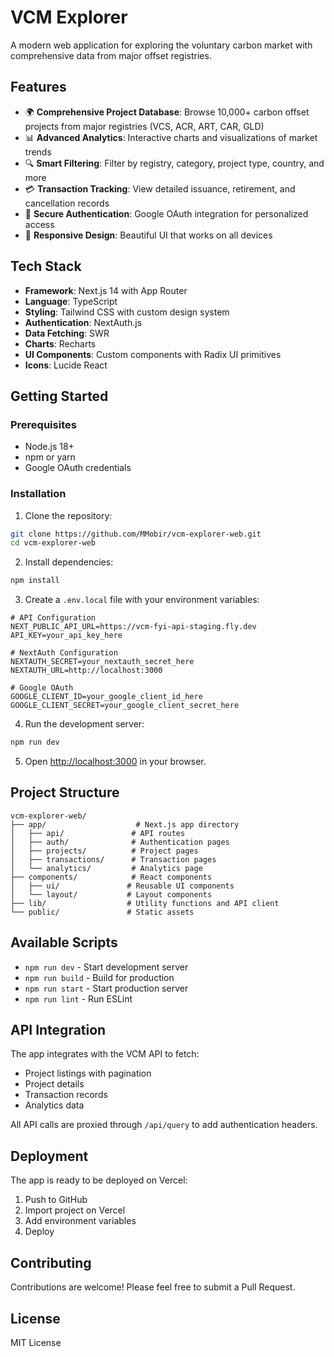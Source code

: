 # VCM Explorer

A modern web application for exploring the voluntary carbon market with comprehensive data from major offset registries.

## Features

- 🌍 **Comprehensive Project Database**: Browse 10,000+ carbon offset projects from major registries (VCS, ACR, ART, CAR, GLD)
- 📊 **Advanced Analytics**: Interactive charts and visualizations of market trends
- 🔍 **Smart Filtering**: Filter by registry, category, project type, country, and more
- 💳 **Transaction Tracking**: View detailed issuance, retirement, and cancellation records
- 🔐 **Secure Authentication**: Google OAuth integration for personalized access
- 📱 **Responsive Design**: Beautiful UI that works on all devices

## Tech Stack

- **Framework**: Next.js 14 with App Router
- **Language**: TypeScript
- **Styling**: Tailwind CSS with custom design system
- **Authentication**: NextAuth.js
- **Data Fetching**: SWR
- **Charts**: Recharts
- **UI Components**: Custom components with Radix UI primitives
- **Icons**: Lucide React

## Getting Started

### Prerequisites

- Node.js 18+ 
- npm or yarn
- Google OAuth credentials

### Installation

1. Clone the repository:
```bash
git clone https://github.com/MMobir/vcm-explorer-web.git
cd vcm-explorer-web
```

2. Install dependencies:
```bash
npm install
```

3. Create a `.env.local` file with your environment variables:
```env
# API Configuration
NEXT_PUBLIC_API_URL=https://vcm-fyi-api-staging.fly.dev
API_KEY=your_api_key_here

# NextAuth Configuration
NEXTAUTH_SECRET=your_nextauth_secret_here
NEXTAUTH_URL=http://localhost:3000

# Google OAuth
GOOGLE_CLIENT_ID=your_google_client_id_here
GOOGLE_CLIENT_SECRET=your_google_client_secret_here
```

4. Run the development server:
```bash
npm run dev
```

5. Open [http://localhost:3000](http://localhost:3000) in your browser.

## Project Structure

```
vcm-explorer-web/
├── app/                    # Next.js app directory
│   ├── api/               # API routes
│   ├── auth/              # Authentication pages
│   ├── projects/          # Project pages
│   ├── transactions/      # Transaction pages
│   └── analytics/         # Analytics page
├── components/            # React components
│   ├── ui/               # Reusable UI components
│   └── layout/           # Layout components
├── lib/                  # Utility functions and API client
└── public/               # Static assets
```

## Available Scripts

- `npm run dev` - Start development server
- `npm run build` - Build for production
- `npm run start` - Start production server
- `npm run lint` - Run ESLint

## API Integration

The app integrates with the VCM API to fetch:
- Project listings with pagination
- Project details
- Transaction records
- Analytics data

All API calls are proxied through `/api/query` to add authentication headers.

## Deployment

The app is ready to be deployed on Vercel:

1. Push to GitHub
2. Import project on Vercel
3. Add environment variables
4. Deploy

## Contributing

Contributions are welcome! Please feel free to submit a Pull Request.

## License

MIT License